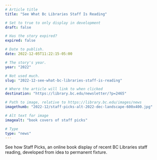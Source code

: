 ```yaml
---
# Article title
title: "See What Bc Libraries Staff Is Reading"

# Set to true to only display in development
draft: false

# Has the story expired?
expired: false

# Date to publish. 
date: 2022-12-05T11:22:15-05:00

# The story's year.
year: "2022"

# Not used much.
slug: "2022-12-see-what-bc-libraries-staff-is-reading"

# Where the article will link to when clicked
destination: "https://library.bc.edu/newsletter/?p=2465"

# Path to image, relative to https://library.bc.edu/images/news
imagethumb: "2022-12/staff-picks-alt-2022-dec-landscape-600x400.jpg"

# Alt text for image
imagealt: "book covers of staff picks"

# Type
type: "news"
---
```


See how Staff Picks, an online book display of recent BC Libraries staff reading, developed from idea to permanent fixture.